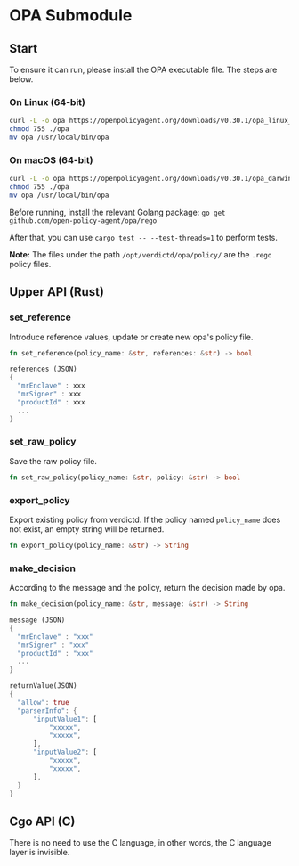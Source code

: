 # OPA Submodule

## Start

To ensure it can run, please install the OPA executable file. The steps are below.

### On Linux (64-bit)

```bash
curl -L -o opa https://openpolicyagent.org/downloads/v0.30.1/opa_linux_amd64_static
chmod 755 ./opa
mv opa /usr/local/bin/opa
```

### On macOS (64-bit)

```bash
curl -L -o opa https://openpolicyagent.org/downloads/v0.30.1/opa_darwin_amd64
chmod 755 ./opa
mv opa /usr/local/bin/opa
```

Before running, install the relevant Golang package: `go get github.com/open-policy-agent/opa/rego`

After that, you can use `cargo test -- --test-threads=1` to perform tests.

**Note:** The files under the path `/opt/verdictd/opa/policy/` are the `.rego` policy files.

## Upper API (Rust)

### set_reference

Introduce reference values, update or create new opa's policy file.

```rust
fn set_reference(policy_name: &str, references: &str) -> bool

references (JSON)
{
  "mrEnclave" : xxx
  "mrSigner" : xxx
  "productId" : xxx
  ...
}
```

### set_raw_policy

Save the raw policy file.

```rust
fn set_raw_policy(policy_name: &str, policy: &str) -> bool
```

### export_policy

Export existing policy from verdictd. If the policy named `policy_name`  does not exist, an empty string will be returned.

```rust
fn export_policy(policy_name: &str) -> String
```

### make_decision

According to the message and the policy,  return the decision made by opa.

```rust
fn make_decision(policy_name: &str, message: &str) -> String

message (JSON)
{
  "mrEnclave" : "xxx"
  "mrSigner" : "xxx"
  "productId" : "xxx"
  ...
}

returnValue(JSON)
{
  "allow": true
  "parserInfo": {
      "inputValue1": [
          "xxxxx",
          "xxxxx",
      ],
      "inputValue2": [
          "xxxxx",
          "xxxxx", 
      ],
  }
}
```

## Cgo API (C)

There is no need to use the C language, in other words, the C language layer is invisible.